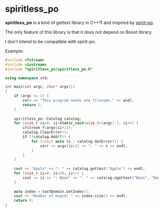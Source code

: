 # spiritless_po

**spiritless_po** is a kind of gettext library in C++11 and inspired by [spirit-po](https://github.com/cbeck88/spirit-po).

The only feature of this library is that it does not depend on Boost library.

I don't intend to be compatible with spirit-po.

Example:
```c++
#include <fstream>
#include <iostream>
#include "spiritless_po/spiritless_po.h"

using namespace std;

int main(int argc, char* argv[])
{
	if (argc <= 1) {
		cerr << "This program needs one filename." << endl;
		return 1;
	}
	
	spiritless_po::Catalog catalog;
	for (size_t ii=0; ii<static_cast<size_t>(argc)-1; ii++) {
		ifstream f(argv[ii+1]);
		catalog.ClearError();
		if (!catalog.Add(f)) {
			for (const auto &s : catalog.GetError()) {
				cerr << argv[ii+1] << ": " << s << endl;
			}
		}
	}
	
	cout << "Apple" << ": " << catalog.gettext("Apple") << endl;
	for (size_t ii=0; ii<30; ii++) {
		cout << ii << ": Bean" << ": " << catalog.ngettext("Bean", "Beans", ii) << endl;
	}
	
	auto index = textDomain.GetIndex();
	cout << "Number of msgid: " << index.size() << endl;
	return 0;
}
```
